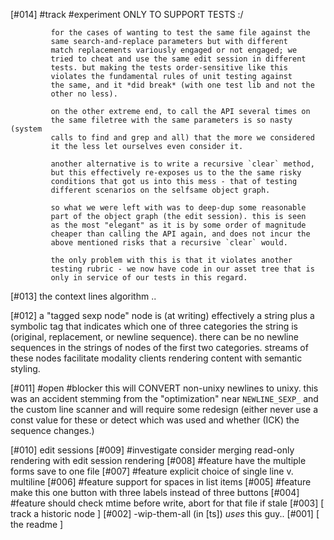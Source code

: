 [#014]    #track #experiment ONLY TO SUPPORT TESTS :/

             for the cases of wanting to test the same file against the
             same search-and-replace parameters but with different
             match replacements variously engaged or not engaged; we
             tried to cheat and use the same edit session in different
             tests. but making the tests order-sensitive like this
             violates the fundamental rules of unit testing against
             the same, and it *did break* (with one test lib and not the
             other no less).

             on the other extreme end, to call the API several times on
             the same filetree with the same parameters is so nasty (system
             calls to find and grep and all) that the more we considered
             it the less let ourselves even consider it.

             another alternative is to write a recursive `clear` method,
             but this effectively re-exposes us to the the same risky
             conditions that got us into this mess - that of testing
             different scenarios on the selfsame object graph.

             so what we were left with was to deep-dup some reasonable
             part of the object graph (the edit session). this is seen
             as the most "elegant" as it is by some order of magnitude
             cheaper than calling the API again, and does not incur the
             above mentioned risks that a recursive `clear` would.

             the only problem with this is that it violates another
             testing rubric - we now have code in our asset tree that is
             only in service of our tests in this regard.

[#013]       the context lines algorithm ..

[#012]       a "tagged sexp node" node is (at writing) effectively a string
             plus a symbolic tag that indicates which one of three categories
             the string is (original, replacement, or newline sequence).
             there can be no newline sequences in the strings of nodes
             of the first two categories. streams of these nodes facilitate
             modality clients rendering content with semantic styling.

[#011] #open  #blocker this will CONVERT non-unixy newlines to unixy.
             this was an accident stemming from the "optimization" near
             `NEWLINE_SEXP_` and the custom line scanner and will
             require some redesign (either never use a const value for
             these or detect which was used and whether (ICK) the
             sequence changes.)

[#010]       edit sessions
[#009]   #investigate consider merging read-only rendering with edit session rendering
[#008]       #feature have the multiple forms save to one file
[#007]       #feature explicit choice of single line v. multiline
[#006]       #feature support for spaces in list items
[#005]       #feature make this one button with three labels instead of three buttons
[#004]       #feature should check mtime before write, abort for that file if stale
[#003]       [ track a historic node ]
[#002]       -wip-them-all (in [ts]) *uses* this guy..
[#001]       [ the readme ]
